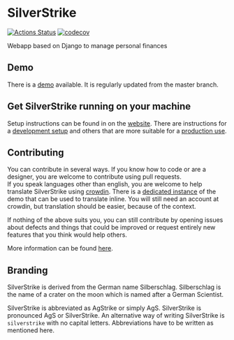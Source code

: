 # SilverStrike
[![Actions Status](https://github.com/agstrike/silverstrike/workflows/Test%20and%20Lint/badge.svg)](https://github.com/agstrike/silverstrike/actions)
[![codecov](https://codecov.io/gh/agstrike/silverstrike/branch/master/graph/badge.svg)](https://codecov.io/gh/agstrike/silverstrike)

Webapp based on Django to manage personal finances

## Demo
There is a [demo](https://demo.silverstrike.org/) available.
It is regularly updated from the master branch.

## Get SilverStrike running on your machine

Setup instructions can be found in on the [website](https://silverstrike.org). There are instructions for a [development setup](https://silverstrike.org/dev-setup/) and others that are more suitable for a [production use](https://silverstrike.org/setup/).

## Contributing

You can contribute in several ways. If you know how to code or are a designer, you are welcome to contribute using pull requests.  
If you speak languages other than english, you are welcome to help translate SilverStrike using [crowdin](https://crowdin.com/project/silverstrike).
There is a [dedicated instance](https://trans.silverstrike.org) of the demo that can be used to translate inline. You will still need an account at crowdin, but translation should be easier,
because of the context. 

If nothing of the above suits you, you can still contribute by opening issues about defects and things that could be improved or request entirely new features that you think would help others.

More information can be found [here](https://github.com/agstrike/silverstrike/blob/master/CONTRIBUTING.md).

## Branding

SilverStrike is derived from the German name Silberschlag. Silberschlag is the name of a crater on the moon which is named after a German Scientist.

SilverStrike is abbreviated as AgStrike or simply AgS. SilverStrike is pronounced AgS or SilverStrike.
An alternative way of writing SilverStrike is `silverstrike` with no capital letters. Abbreviations have to be written as mentioned here.

